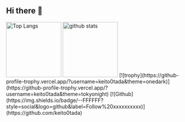 ## Hi there 👋

<!--
**keito0tada/keito0tada** is a ✨ _special_ ✨ repository because its `README.md` (this file) appears on your GitHub profile.

Here are some ideas to get you started:

- 🔭 I’m currently working on ...
- 🌱 I’m currently learning ...
- 👯 I’m looking to collaborate on ...
- 🤔 I’m looking for help with ...
- 💬 Ask me about ...
- 📫 How to reach me: ...
- 😄 Pronouns: ...
- ⚡ Fun fact: ...
-->
<img alt="Top Langs" height="150px" src="https://github-readme-stats.vercel.app/api/top-langs/?username=keito0tada&layout=compact&count_private=true&show_icons=true&theme=tokyonight" />
<img alt="github stats" height="150px" src="https://github-readme-stats.vercel.app/api?username=keito0tada&count_private=true&show_icons=true&show_icons=true&theme=tokyonight" />
[![trophy](https://github-profile-trophy.vercel.app/?username=keito0tada&theme=onedark)](https://github-profile-trophy.vercel.app/?username=keito0tada&theme=tokyonight)
[![Github](https://img.shields.io/badge/--FFFFFF?style=social&logo=github&label=Follow%20xxxxxxxxxx)](https://github.com/keito0tada)
